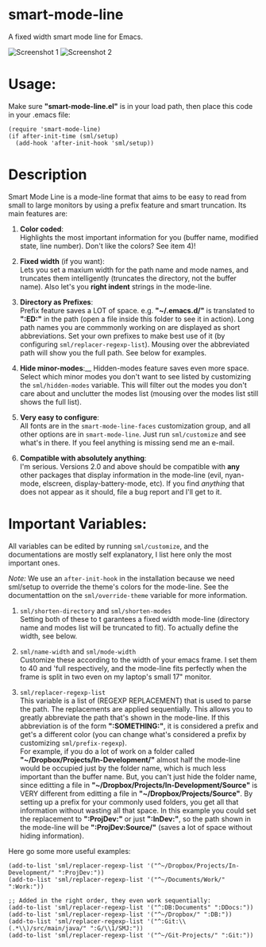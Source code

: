 smart-mode-line
===============

A fixed width smart mode line for Emacs.

![Screenshot 1](http://bruce-connor.github.com/control-pianobar/sml/screenshot.png)
![Screenshot 2](http://bruce-connor.github.com/control-pianobar/sml/sml-small.png)

Usage:
===
Make sure **"smart-mode-line.el"** is in your load path, then place
this code in your .emacs file:

	(require 'smart-mode-line)
    (if after-init-time (sml/setup)
      (add-hook 'after-init-hook 'sml/setup))

Description
===
Smart Mode Line is a mode-line format that aims to be easy to
read from small to large monitors by using a prefix feature and
smart truncation. Its main features are:

 1. **Color coded**:  
    Highlights the most important information for you
    (buffer name, modified state, line number). Don't
    like the colors? See item 4)!

 2. **Fixed width** (if you want):  
    Lets you set a maxium width for the path name and mode names, and
    truncates them intelligently (truncates the directory, not the
    buffer name). Also let's you **right indent** strings in the
    mode-line.

 3. **Directory as Prefixes**:  
    Prefix feature saves a LOT of space. e.g. **"~/.emacs.d/"**
    is translated to **":ED:"** in the path (open a file inside
    this folder to see it in action). Long path names you
    are commmonly working on are displayed as short
    abbreviations. Set your own prefixes to make best use
    of it (by configuring `sml/replacer-regexp-list`). Mousing
    over the abbreviated path will show you the full
    path. See below for examples.  	

 4. **Hide minor-modes**:__
    Hidden-modes feature saves even more space. Select
    which minor modes you don't want to see listed by
    customizing the `sml/hidden-modes` variable. This will
    filter out the modes you don't care about and unclutter
    the modes list (mousing over the modes list still shows
    the full list).

 5. **Very easy to configure**:  
    All fonts are in the `smart-mode-line-faces`
    customization group, and all other options are in
    `smart-mode-line`. Just run `sml/customize` and see
    what's in there. If you feel anything is missing send me
    an e-mail.
	
 6. **Compatible with absolutely anything**:  
    I'm serious. Versions 2.0 and above should be compatible with
    **any** other packages that display information in the mode-line
    (evil, nyan-mode, elscreen, display-battery-mode, etc). If you
    find *anything* that does not appear as it should, file a bug report
    and I'll get to it.
    
Important Variables:
===
All variables can be edited by running `sml/customize`, and the
documentations are mostly self explanatory, I list here only the
most important ones.

*Note:* We use an `after-init-hook` in the installation because we
need sml/setup to override the theme's colors for the mode-line. See
the documentattion on the `sml/override-theme` variable for more
information.

 1. `sml/shorten-directory` and `sml/shorten-modes`  
  Setting both of these to t garantees a fixed width mode-line
  (directory name and modes list will be truncated to fit). To
  actually define the width, see below.
  
 2. `sml/name-width` and `sml/mode-width`  
  Customize these according to the width of your emacs
  frame. I set them to 40 and 'full respectively, and the
  mode-line fits perfectly when the frame is split in two even
  on my laptop's small 17" monitor.
  
 3. `sml/replacer-regexp-list`  
  This variable is a list of (REGEXP REPLACEMENT) that is used
  to parse the path. The replacements are applied
  sequentially. This allows you to greatly abbreviate the path
  that's shown in the mode-line. If this abbreviation is of
  the form **":SOMETHING:"**, it is considered a prefix and get's
  a different color (you can change what's considered a prefix
  by customizing `sml/prefix-regexp`).  
  For example, if you do a lot of work on a folder called
  **"~/Dropbox/Projects/In-Development/"** almost half the
  mode-line would be occupied just by the folder name, which
  is much less important than the buffer name. But, you can't
  just hide the folder name, since editting a file in
  **"~/Dropbox/Projects/In-Development/Source"** is VERY different
  from editting a file in **"~/Dropbox/Projects/Source"**. By
  setting up a prefix for your commonly used folders, you get
  all that information without wasting all that space. In this
  example you could set the replacement to **":ProjDev:"** or just
  **":InDev:"**, so the path shown in the mode-line will be
  **":ProjDev:Source/"** (saves a lot of space without hiding
  information).  

Here go some more useful examples:

    (add-to-list 'sml/replacer-regexp-list '("^~/Dropbox/Projects/In-Development/" ":ProjDev:"))
    (add-to-list 'sml/replacer-regexp-list '("^~/Documents/Work/" ":Work:"))
    
    ;; Added in the right order, they even work sequentially:
    (add-to-list 'sml/replacer-regexp-list '("^:DB:Documents" ":DDocs:"))
    (add-to-list 'sml/replacer-regexp-list '("^~/Dropbox/" ":DB:"))
    (add-to-list 'sml/replacer-regexp-list '("^:Git:\\(.*\\)/src/main/java/" ":G/\\1/SMJ:"))
    (add-to-list 'sml/replacer-regexp-list '("^~/Git-Projects/" ":Git:"))
